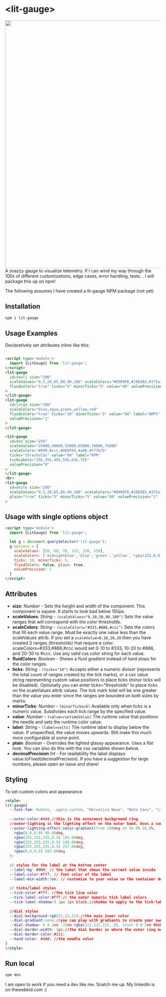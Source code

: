 # \<lit-gauge>
<img src="https://thewebkid.com/lit-gauges.png?v=1" width=800>
A snazzy gauge to visualize telemetry. If I can wind my way through the 100s of different customizations, edge cases, error handling, tests... I will package this up on npm!

The following assumes I have created a lit-gauge NPM package (not yet)

## Installation

```bash
npm i lit-gauge
```

## Usage Examples
Declaratively set attributes inline like this:

```html

<script type='module'>
  import {LitGauge} from 'lit-gauge';
</script>
<lit-gauge
  id=small size="200"
  scaleValues="0,5,20,65,80,90,100" scaleColors="#0909FB,#1EB3B3,#375a7f,#444,#777,#999"
  fluidcolors="true" ticks="5" minorTicks="5" value="40" valuePrecision="1"
>
</lit-gauge>
<lit-gauge
  id=large size="300"
  scaleColors="blue,aqua,green,yellow,red"
  fluidcolors="true" ticks="10" minorTicks="5" value="60" label="AMPS"
  valuePrecision="1"
>
</lit-gauge>

<lit-gauge
  id=med size="250"
  scaleValues="25000,40000,55000,65000,70000,75000"
  scaleColors="#999,#ccc,#D85F03,#a00,#ff7b7b"
  ticks="thresholds" value="60" label="RPM"
  tickLabels="25k,35k,45k,55k,65k,75k"
  valuePrecision="0"
>
</lit-gauge>
<br>
<lit-gauge
  id=white size="200"
  scaleValues="0,5,20,65,80,90,100" scaleColors="#0909FB,#1EB3B3,#375a7f,#444,#777,#999"
  plain="true" ticks="5" minorTicks="5" value="40" valuePrecision="1"
>  
```
## Usage with single options object
```html
<script type='module'>
  import {LitGauge} from 'lit-gauge';

  let g = document.querySelector('lit-gauge');
  g.options = {
    scaleValues: [50, 60, 70, 115, 130, 150],
    scaleColors: ['midnightblue','blue','green','yellow','rgba(255,0,0,1)'],
    ticks: 10, minorTicks: 5,
    fluidColors: false, plain: true, 
    valuePrecision: 1
  }
</script>
```
## Attributes
- **size**: _Number_ - Sets the height and width of the component. This component is square. It starts to look bad below 150px.
- **scaleValues**: _String_ - `(scaleValues="0,10,50,90,100")` Sets the value ranges that will correspond with the color thresholds.
- **scaleColors**: _String_ - `(scaleColors="#333,#888,#ccc")` Sets the colors that fill each value range. Must be exactly one value less than the scaleValues attrib. If you set a `scaleValue=0,10,20,30` then you have created 3 ranges (thresholds) that require a color. scaleColors=#333,#888,#ccc would set 0-10 to #333, 10-20 to #888, and 20-30 to #ccc. Use any valid css color string for each value.  
- **fluidColors**: _Boolean_ - Shows a fluid gradient instead of hard stops for the color ranges.
- **ticks**: _String_ - `(ticks="10")` Accepts either a numeric divisor (represents the total count of ranges created by the tick marks), or a csv value string representing custom value positions to place ticks (minor ticks will be disabled). Optionally you can enter ticks="thresholds" to place ticks on the scaleValues attrib values. The tick mark total will be one greater than the value you enter since the ranges are bounded on both sizes by marks.
- **minorTicks**: _Number_ - `(minorTicks=5)` Available only when ticks is a numeric value. Subdivides each tick range by the specified value.
- **value**: _Number_ - `(value=runtimeValue)` The runtime value that positions the needle and sets the runtime color value. 
- **label**: _String_ - `(label=volts)` The runtime label to display below the value. If unspecified, the value moves upwards. Will make this much more configurable at some point.
- **plain**: _Boolean_ - Overrides the lighted glassy appearance. Uses a flat look. You can also do this with the css variables shown below.
- **decimalPrecision** _Int_ - For readability the label displays value.toFixed(decimalPrecision). If you have a suggestion for large numbers, please open an issue and share! 



## Styling
To set custom colors and appearance
```html
<style>
lit-gauge{
  --font-fam: Roboto, -apple-system, "Helvetica Neue", "Noto Sans", "Liberation Sans", Arial, sans-serif, "Apple Color Emoji", "Segoe UI Emoji", "Segoe UI Symbol", "Noto Color Emoji";
  
  --outer-color:#444;//this is the outermost background ring
  //outer-lighting is the lighting effect on the outer band. Uses a conic semi-opaque gradient overlay.
  --outer-lighting-effect:conic-gradient(from 180deg at 50.0% 50.0%,
    rgba(0,0,0,0) 98.00deg,
    rgba(255,255,255,0.3) 103.00deg,
    rgba(255,255,255,0.5) 180.00deg,
    rgba(255,255,255,0.3) 257.00deg,
    rgba(0,0,0,0) 265.00deg
  );
  
  // styles for the label at the bottom center
  --label-bg: #000; // the label that shows the current value inside
  --label-color:#fff; // font color of the label
  --label-min-width:3em; // customize to your value so the container does not jiggle when updating the value
  
  // ticks/label styles
  --tick-color:#fff; //the tick line color
  --tick-label-color:#fff;// the outer numeric tick label colors
  --tick-label-shadow:0 1px 1px black;//shadow to apply to the tick-labels to enhance visibility
  
  //dial styles
  --dial-background:rgb(22,22,22);//the main inner color
  --dial-gradient:none;//you can play with gradients to create your own lighting effect
  --dial-shadow: 0 0 1em .25em rgba(122,122,122,.8), inset 0 0 2em #bbb;//used to enhance the space between the color thresholds.
  --dial-border-width: 1px;//the dial border is where the outer ring meets the color threshold bands
  --dial-border-color:#111;
  --hand-color: #ddd; //the needle color
}
</style>
```

## Run local
```bash
npm dev
```

I am open to work if you need a dev like me. Snatch me up. My linkedIn is on thewebkid.com :)
